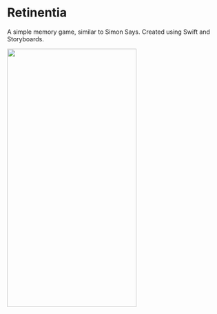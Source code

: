 # Retinentia
A simple memory game, similar to Simon Says. Created using Swift and Storyboards.


<img src="" width="300" height="600">

